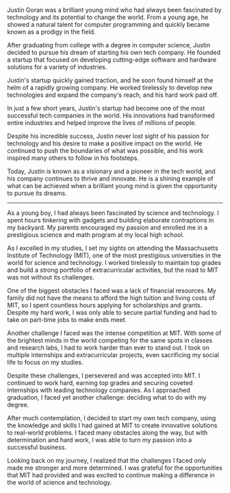 Justin Goran was a brilliant young mind who had always been fascinated by technology and its potential to change the world. From a young age, he showed a natural talent for computer programming and quickly became known as a prodigy in the field.

After graduating from college with a degree in computer science, Justin decided to pursue his dream of starting his own tech company. He founded a startup that focused on developing cutting-edge software and hardware solutions for a variety of industries.

Justin's startup quickly gained traction, and he soon found himself at the helm of a rapidly growing company. He worked tirelessly to develop new technologies and expand the company's reach, and his hard work paid off.

In just a few short years, Justin's startup had become one of the most successful tech companies in the world. His innovations had transformed entire industries and helped improve the lives of millions of people.

Despite his incredible success, Justin never lost sight of his passion for technology and his desire to make a positive impact on the world. He continued to push the boundaries of what was possible, and his work inspired many others to follow in his footsteps.

Today, Justin is known as a visionary and a pioneer in the tech world, and his company continues to thrive and innovate. He is a shining example of what can be achieved when a brilliant young mind is given the opportunity to pursue its dreams.

---

As a young boy, I had always been fascinated by science and technology. I spent hours tinkering with gadgets and building elaborate contraptions in my backyard. My parents encouraged my passion and enrolled me in a prestigious science and math program at my local high school.

As I excelled in my studies, I set my sights on attending the Massachusetts Institute of Technology (MIT), one of the most prestigious universities in the world for science and technology. I worked tirelessly to maintain top grades and build a strong portfolio of extracurricular activities, but the road to MIT was not without its challenges.

One of the biggest obstacles I faced was a lack of financial resources. My family did not have the means to afford the high tuition and living costs of MIT, so I spent countless hours applying for scholarships and grants. Despite my hard work, I was only able to secure partial funding and had to take on part-time jobs to make ends meet.

Another challenge I faced was the intense competition at MIT. With some of the brightest minds in the world competing for the same spots in classes and research labs, I had to work harder than ever to stand out. I took on multiple internships and extracurricular projects, even sacrificing my social life to focus on my studies.

Despite these challenges, I persevered and was accepted into MIT. I continued to work hard, earning top grades and securing coveted internships with leading technology companies. As I approached graduation, I faced yet another challenge: deciding what to do with my degree.

After much contemplation, I decided to start my own tech company, using the knowledge and skills I had gained at MIT to create innovative solutions to real-world problems. I faced many obstacles along the way, but with determination and hard work, I was able to turn my passion into a successful business.

Looking back on my journey, I realized that the challenges I faced only made me stronger and more determined. I was grateful for the opportunities that MIT had provided and was excited to continue making a difference in the world of science and technology.
